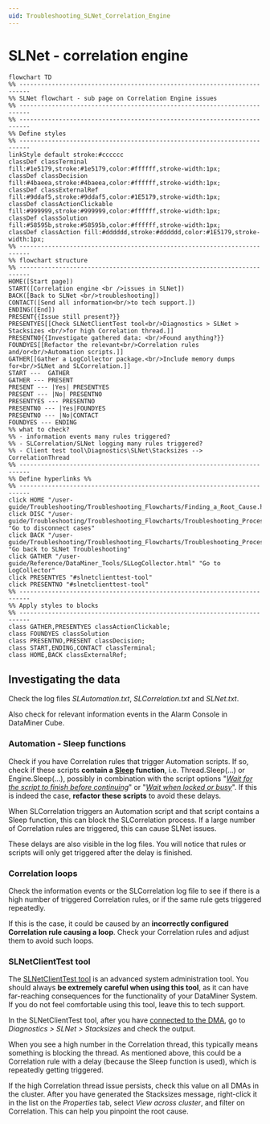 ```yaml
---
uid: Troubleshooting_SLNet_Correlation_Engine
---
```


# SLNet - correlation engine

```mermaid
flowchart TD
%% -------------------------------------------------------------------------
%% SLNet flowchart - sub page on Correlation Engine issues
%% -------------------------------------------------------------------------
%% -------------------------------------------------------------------------
%% Define styles
%% -------------------------------------------------------------------------
linkStyle default stroke:#cccccc
classDef classTerminal fill:#1e5179,stroke:#1e5179,color:#ffffff,stroke-width:1px;
classDef classDecision fill:#4baeea,stroke:#4baeea,color:#ffffff,stroke-width:1px;
classDef classExternalRef fill:#9ddaf5,stroke:#9ddaf5,color:#1E5179,stroke-width:1px;
classDef classActionClickable fill:#999999,stroke:#999999,color:#ffffff,stroke-width:1px;
classDef classSolution fill:#58595b,stroke:#58595b,color:#ffffff,stroke-width:1px;
classDef classAction fill:#dddddd,stroke:#dddddd,color:#1E5179,stroke-width:1px;
%% -------------------------------------------------------------------------
%% flowchart structure
%% -------------------------------------------------------------------------
HOME([Start page])
START([Correlation engine <br />issues in SLNet])
BACK([Back to SLNet <br/>troubleshooting])
CONTACT([Send all information<br/>to tech support.])
ENDING([End])
PRESENT{{Issue still present?}}
PRESENTYES[[Check SLNetClientTest tool<br/>Diagnostics > SLNet > Stacksizes <br/>for high Correlation thread.]]
PRESENTNO{{Investigate gathered data: <br/>Found anything?}}
FOUNDYES[[Refactor the relevant<br/>Correlation rules and/or<br/>Automation scripts.]]
GATHER[[Gather a LogCollector package.<br/>Include memory dumps for<br/>SLNet and SLCorrelation.]]
START ---  GATHER
GATHER --- PRESENT
PRESENT --- |Yes| PRESENTYES
PRESENT --- |No| PRESENTNO
PRESENTYES --- PRESENTNO
PRESENTNO --- |Yes|FOUNDYES
PRESENTNO --- |No|CONTACT
FOUNDYES --- ENDING
%% what to check?
%% - information events many rules triggered?
%% - SLCorrelation/SLNet logging many rules triggered?
%% - Client test tool\Diagnostics\SLNet\Stacksizes --> CorrelationThread
%% -------------------------------------------------------------------------
%% Define hyperlinks %%
%% -------------------------------------------------------------------------
click HOME "/user-guide/Troubleshooting/Troubleshooting_Flowcharts/Finding_a_Root_Cause.html"
click DISC "/user-guide/Troubleshooting/Troubleshooting_Flowcharts/Troubleshooting_Process_Identification/Communication_processes/SLNet/Troubleshooting_SLNet_Disconnects.html" "Go to disconnect cases"
click BACK "/user-guide/Troubleshooting/Troubleshooting_Flowcharts/Troubleshooting_Process_Identification/Communication_processes/Troubleshooting_SLNet_exe.html" "Go back to SLNet Troubleshooting"
click GATHER "/user-guide/Reference/DataMiner_Tools/SLLogCollector.html" "Go to LogCollector"
click PRESENTYES "#slnetclienttest-tool"
click PRESENTNO "#slnetclienttest-tool"
%% -------------------------------------------------------------------------
%% Apply styles to blocks
%% -------------------------------------------------------------------------
class GATHER,PRESENTYES classActionClickable;
class FOUNDYES classSolution
class PRESENTNO,PRESENT classDecision;
class START,ENDING,CONTACT classTerminal;
class HOME,BACK classExternalRef;
```

## Investigating the data

Check the log files *SLAutomation.txt*, *SLCorrelation.txt* and *SLNet.txt*.

Also check for relevant information events in the Alarm Console in DataMiner Cube.

### Automation - Sleep functions

Check if you have Correlation rules that trigger Automation scripts. If so, check if these scripts **contain a [Sleep](xref:Sleep) function**, i.e. Thread.Sleep(...) or Engine.Sleep(...), possibly in combination with the script options "[*Wait for the script to finish before continuing*](xref:Script_execution_options)" or "[*Wait when locked or busy*](xref:Script_execution_options)". If this is indeed the case, **refactor these scripts** to avoid these delays.

When SLCorrelation triggers an Automation script and that script contains a Sleep function, this can block the SLCorrelation process. If a large number of Correlation rules are triggered, this can cause SLNet issues.

These delays are also visible in the log files. You will notice that rules or scripts will only get triggered after the delay is finished.

### Correlation loops

Check the information events or the SLCorrelation log file to see if there is a high number of triggered Correlation rules, or if the same rule gets triggered repeatedly.

If this is the case, it could be caused by an **incorrectly configured Correlation rule causing a loop**. Check your Correlation rules and adjust them to avoid such loops.

### SLNetClientTest tool

The [SLNetClientTest tool](xref:SLNetClientTest_tool_advanced_procedures) is an advanced system administration tool. You should always **be extremely careful when using this tool**, as it can have far-reaching consequences for the functionality of your DataMiner System. If you do not feel comfortable using this tool, leave this to tech support.

In the SLNetClientTest tool, after you have [connected to the DMA](xref:Connecting_to_a_DMA_with_the_SLNetClientTest_tool), go to *Diagnostics > SLNet > Stacksizes* and check the output.

When you see a high number in the Correlation thread, this typically means something is blocking the thread. As mentioned above, this could be a Correlation rule with a delay (because the Sleep function is used), which is repeatedly getting triggered.

If the high Correlation thread issue persists, check this value on all DMAs in the cluster. After you have generated the Stacksizes message, right-click it in the list on the *Properties* tab, select *View across cluster*, and filter on Correlation. This can help you pinpoint the root cause.
